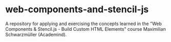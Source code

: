 # web-components-and-stencil-js
A repository for applying and exercising the concepts learned in the "Web Components &amp; Stencil.js - Build Custom HTML Elements" course Maximilian Schwarzmüller (Academind).

